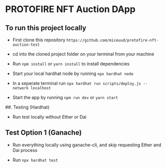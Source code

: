 # PROTOFIRE NFT Auction DApp

## To run this project locally 

- First clone this repository `https://github.com/miceuud/protofire-nft-auction-test`

- cd into the cloned project folder on your terminal from your machine

- Run `npm install` or `yarn install` to install dependencies

- Start your local hardhat node by running `npx hardhat node`

- In a seperate terminal run `npx hardhat run scripts/deploy.js --network localhost`

- Start the app by running `npm run dev` or `yarn start`


##. Testing (Hardhat)

- Run test locally without Ether or Dai 


## Test Option 1 (Ganache)

- Run everything locally using ganache-cli, and skip requesting Ether and Dai process

- Run `npx hardhat test`


